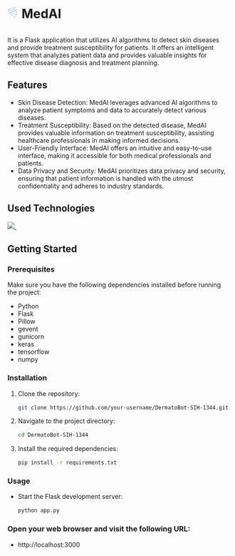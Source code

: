 <div style="display: flex; align-items: center;">
  <h1><img src="/static/images/icon.png" alt="App Icon" width="25" height="25"> MedAI</h1>
</div>

It is a Flask application that utilizes AI algorithms to detect skin diseases and provide treatment susceptibility for patients. It offers an intelligent system that analyzes patient data and provides valuable insights for effective disease diagnosis and treatment planning.

## Features

- Skin Disease Detection: MedAI leverages advanced AI algorithms to analyze patient symptoms and data to accurately detect various diseases.
- Treatment Susceptibility: Based on the detected disease, MedAI provides valuable information on treatment susceptibility, assisting healthcare professionals in making informed decisions.
- User-Friendly Interface: MedAI offers an intuitive and easy-to-use interface, making it accessible for both medical professionals and patients.
- Data Privacy and Security: MedAI prioritizes data privacy and security, ensuring that patient information is handled with the utmost confidentiality and adheres to industry standards.


<!--h1 without bottom border-->
## Used Technologies
<!--tech stack icons-->
<p>
  <a href="https://skillicons.dev">
    <img src="https://skillicons.dev/icons?i=css,github,html,js,py,tensorflow,vscode&perline=14" />
    <img/>
  </a>
</p>

## Getting Started

### Prerequisites
Make sure you have the following dependencies installed before running the project:

- Python
- Flask
- Pillow
- gevent
- gunicorn
- keras
- tensorflow
- numpy

### Installation

1. Clone the repository:

   ```bash
   git clone https://github.com/your-username/DermatoBot-SIH-1344.git

2. Navigate to the project directory:

   ```bash
   cd DermatoBot-SIH-1344

3. Install the required dependencies:

   ```bash
   pip install -r requirements.txt
   
### Usage
- Start the Flask development server:
   ```bash
   python app.py
  
### Open your web browser and visit the following URL:

- http://localhost:3000
